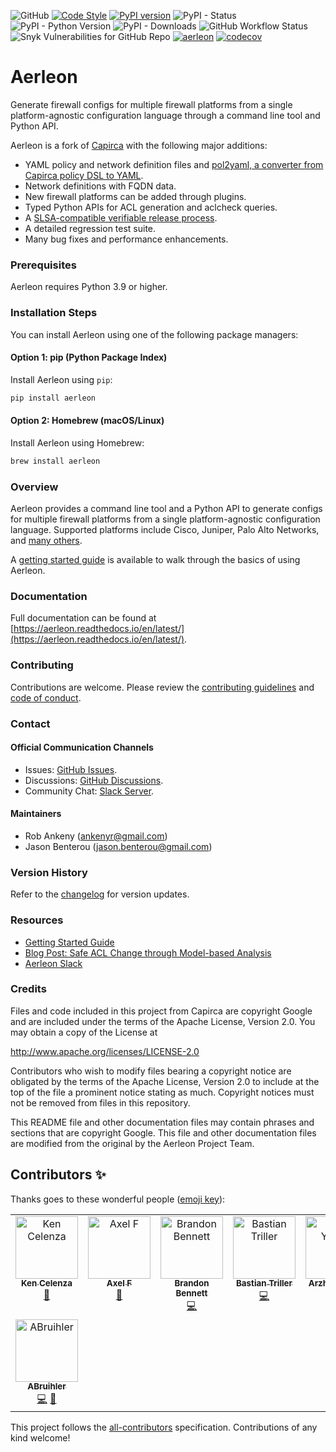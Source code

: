![GitHub](https://img.shields.io/github/license/aerleon/aerleon) [![Code Style](https://img.shields.io/badge/code%20style-black-000000.svg)](https://github.com/ambv/black)
[![PyPI version](https://badge.fury.io/py/aerleon.svg)](https://badge.fury.io/py/aerleon) ![PyPI - Status](https://img.shields.io/pypi/status/aerleon) ![PyPI - Python Version](https://img.shields.io/pypi/pyversions/aerleon) ![PyPI - Downloads](https://img.shields.io/pypi/dm/aerleon)
![GitHub Workflow Status](https://img.shields.io/github/actions/workflow/status/aerleon/aerleon/release.yml) ![Snyk Vulnerabilities for GitHub Repo](https://img.shields.io/snyk/vulnerabilities/github/aerleon/aerleon) [![aerleon](https://snyk.io/advisor/python/aerleon/badge.svg)](https://snyk.io/advisor/python/aerleon) [![codecov](https://codecov.io/gh/aerleon/aerleon/branch/main/graph/badge.svg?token=C13SR6GMTD)](https://codecov.io/gh/aerleon/aerleon)

# Aerleon

Generate firewall configs for multiple firewall platforms from a single platform-agnostic configuration language through a command line tool and Python API.

Aerleon is a fork of [Capirca](https://github.com/google/capirca) with the following major additions:
- YAML policy and network definition files and [pol2yaml, a converter from Capirca policy DSL to YAML](https://github.com/aerleon/pol2yaml).
- Network definitions with FQDN data.
- New firewall platforms can be added through plugins.
- Typed Python APIs for ACL generation and aclcheck queries.
- A [SLSA-compatible verifiable release process](https://aerleon.readthedocs.io/en/latest/install/#verifying-installation).
- A detailed regression test suite.
- Many bug fixes and performance enhancements.

### Prerequisites
Aerleon requires Python 3.9 or higher.

### Installation Steps
You can install Aerleon using one of the following package managers:

#### Option 1: pip (Python Package Index)
Install Aerleon using `pip`:
```bash
pip install aerleon
```

#### Option 2: Homebrew (macOS/Linux)
Install Aerleon using Homebrew:
```bash
brew install aerleon
```

### Overview
Aerleon provides a command line tool and a Python API to generate configs for multiple firewall platforms from a single platform-agnostic configuration language. Supported platforms include Cisco, Juniper, Palo Alto Networks, and [many others](https://aerleon.readthedocs.io/en/latest/#core-supported-generators).

A [getting started guide](https://aerleon.readthedocs.io/en/latest/getting_started/) is available to walk through the basics of using Aerleon.

### Documentation
Full documentation can be found at [https://aerleon.readthedocs.io/en/latest/](https://aerleon.readthedocs.io/en/latest/).

### Contributing
Contributions are welcome. Please review the [contributing guidelines](https://aerleon.readthedocs.io/en/latest/contributing/) and [code of conduct](https://github.com/aerleon/aerleon/blob/main/CODE_OF_CONDUCT.md).

### Contact
#### Official Communication Channels
- Issues: [GitHub Issues](https://github.com/aerleon/aerleon/issues).
- Discussions: [GitHub Discussions](https://github.com/aerleon/aerleon/discussions).
- Community Chat: [Slack Server](https://join.slack.com/t/aerleon/shared_invite/zt-1ngckm6oj-cK7yj63A~JgqjixEui2Vhw).

#### Maintainers
- Rob Ankeny ([ankenyr@gmail.com](mailto:ankenyr@gmail.com))
- Jason Benterou ([jason.benterou@gmail.com](mailto:jason.benterou@gmail.com))

### Version History
Refer to the [changelog](https://github.com/aerleon/aerleon/releases) for version updates.

### Resources
- [Getting Started Guide](https://aerleon.readthedocs.io/en/latest/getting_started/)
- [Blog Post: Safe ACL Change through Model-based Analysis](https://tech.ebayinc.com/engineering/safe-acl-change-through-model-based-analysis/)
- [Aerleon Slack](https://join.slack.com/t/aerleon/shared_invite/zt-1ngckm6oj-cK7yj63A~JgqjixEui2Vhw)

### Credits
Files and code included in this project from Capirca are copyright Google and
are included under the terms of the Apache License, Version 2.0. You may obtain
a copy of the License at

  <http://www.apache.org/licenses/LICENSE-2.0>

Contributors who wish to modify files bearing a copyright notice are obligated
by the terms of the Apache License, Version 2.0 to include at the top of the
file a prominent notice stating as much. Copyright notices must not be removed
from files in this repository.

This README file and other documentation files may contain phrases and sections that are copyright Google.
This file and other documentation files are modified from the original by the Aerleon Project Team.
## Contributors ✨

Thanks goes to these wonderful people ([emoji key](https://allcontributors.org/docs/en/emoji-key)):

<!-- ALL-CONTRIBUTORS-LIST:START - Do not remove or modify this section -->
<!-- prettier-ignore-start -->
<!-- markdownlint-disable -->
<table>
  <tbody>
    <tr>
      <td align="center" valign="top" width="14.28%"><a href="https://github.com/itdependsnetworks"><img src="https://avatars.githubusercontent.com/u/9260483?v=4?s=100" width="100px;" alt="Ken Celenza"/><br /><sub><b>Ken Celenza</b></sub></a><br /><a href="https://github.com/aerleon/aerleon/commits?author=itdependsnetworks" title="Documentation">📖</a></td>
      <td align="center" valign="top" width="14.28%"><a href="https://github.com/fischa"><img src="https://avatars.githubusercontent.com/u/11302991?v=4?s=100" width="100px;" alt="Axel F"/><br /><sub><b>Axel F</b></sub></a><br /><a href="https://github.com/aerleon/aerleon/commits?author=fischa" title="Documentation">📖</a></td>
      <td align="center" valign="top" width="14.28%"><a href="https://hachyderm.io/@nemith"><img src="https://avatars.githubusercontent.com/u/349360?v=4?s=100" width="100px;" alt="Brandon Bennett"/><br /><sub><b>Brandon Bennett</b></sub></a><br /><a href="https://github.com/aerleon/aerleon/commits?author=nemith" title="Code">💻</a></td>
      <td align="center" valign="top" width="14.28%"><a href="https://github.com/btriller"><img src="https://avatars.githubusercontent.com/u/851727?v=4?s=100" width="100px;" alt="Bastian Triller"/><br /><sub><b>Bastian Triller</b></sub></a><br /><a href="https://github.com/aerleon/aerleon/commits?author=btriller" title="Code">💻</a></td>
      <td align="center" valign="top" width="14.28%"><a href="https://github.com/XioNoX"><img src="https://avatars.githubusercontent.com/u/688817?v=4?s=100" width="100px;" alt="Arzhel Younsi"/><br /><sub><b>Arzhel Younsi</b></sub></a><br /><a href="https://github.com/aerleon/aerleon/commits?author=XioNoX" title="Code">💻</a></td>
      <td align="center" valign="top" width="14.28%"><a href="https://github.com/ProtonBruno"><img src="https://avatars.githubusercontent.com/u/105855897?v=4?s=100" width="100px;" alt="ProtonBruno"/><br /><sub><b>ProtonBruno</b></sub></a><br /><a href="https://github.com/aerleon/aerleon/commits?author=ProtonBruno" title="Code">💻</a></td>
      <td align="center" valign="top" width="14.28%"><a href="https://github.com/loulecrivain"><img src="https://avatars.githubusercontent.com/u/43913579?v=4?s=100" width="100px;" alt="Lou Lecrivain"/><br /><sub><b>Lou Lecrivain</b></sub></a><br /><a href="https://github.com/aerleon/aerleon/commits?author=loulecrivain" title="Code">💻</a> <a href="https://github.com/aerleon/aerleon/commits?author=loulecrivain" title="Documentation">📖</a></td>
    </tr>
    <tr>
      <td align="center" valign="top" width="14.28%"><a href="https://github.com/ABruihler"><img src="https://avatars.githubusercontent.com/u/6530276?v=4?s=100" width="100px;" alt="ABruihler"/><br /><sub><b>ABruihler</b></sub></a><br /><a href="https://github.com/aerleon/aerleon/commits?author=ABruihler" title="Code">💻</a> <a href="https://github.com/aerleon/aerleon/commits?author=ABruihler" title="Documentation">📖</a></td>
    </tr>
  </tbody>
</table>

<!-- markdownlint-restore -->
<!-- prettier-ignore-end -->

<!-- ALL-CONTRIBUTORS-LIST:END -->

This project follows the [all-contributors](https://github.com/all-contributors/all-contributors) specification. Contributions of any kind welcome!
